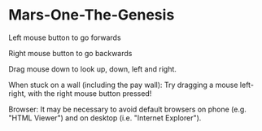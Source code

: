# Mars-One-The-Genesis

Left mouse button to go forwards

Right mouse button to go backwards

Drag mouse down to look up, down, left and right.

When stuck on a wall (including the pay wall): Try dragging a mouse left-right, with the right mouse button pressed!

Browser: It may be necessary to avoid default browsers on phone (e.g. "HTML Viewer") and on desktop (i.e. "Internet Explorer").
